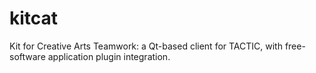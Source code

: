 # kitcat
Kit for Creative Arts Teamwork: a Qt-based client for TACTIC, with free-software application plugin integration.

